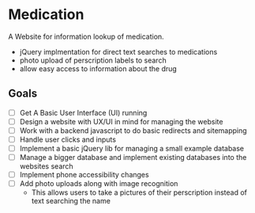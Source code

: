 # Medication

A Website for information lookup of medication.

- jQuery implmentation for direct text searches to medications
- photo upload of perscription labels to search
- allow easy access to information about the drug

## Goals

- [ ] Get A Basic User Interface (UI) running
- [ ] Design a website with UX/UI in mind for managing the website
- [ ] Work with a backend javascript to do basic redirects and sitemapping
- [ ] Handle user clicks and inputs
- [ ] Implement a basic jQuery lib for managing a small example database
- [ ] Manage a bigger database and implement existing databases into the websites search
- [ ] Implement phone accessibility changes
- [ ] Add photo uploads along with image recognition
    - This allows users to take a pictures of their perscription instead of text searching the name
